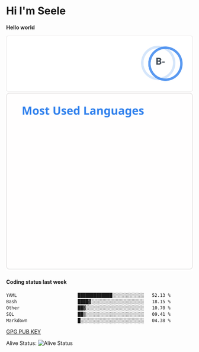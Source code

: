 <h1>Hi I'm Seele</h1>

<b>Hello world</b>

<img src='/assets/stats.svg' alt="Seele's github stats" >

<img src='/assets/top-langs.svg' alt="Seele's github langs">

<h4>Coding status last week </h4>

<!--START_SECTION:waka-->

```txt
YAML                       █████████████░░░░░░░░░░░░   52.13 %
Bash                       ████▓░░░░░░░░░░░░░░░░░░░░   18.15 %
Other                      ██▓░░░░░░░░░░░░░░░░░░░░░░   10.70 %
SQL                        ██▒░░░░░░░░░░░░░░░░░░░░░░   09.41 %
Markdown                   █░░░░░░░░░░░░░░░░░░░░░░░░   04.38 %
```

<!--END_SECTION:waka-->

[GPG PUB KEY](https://keys.openpgp.org/vks/v1/by-fingerprint/3FCE91BF5B9666B55B67213C4C57B7824A5B6680)

Alive Status: ![Alive Status](https://hc.dvd.moe/badge/60bc779b-9835-415f-9cb9-15fd9d/ZsLaAAbE.svg)
